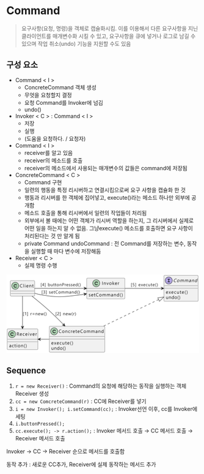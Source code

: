# Command
> 요구사항(요청, 명령)을 객체로 캡슐화시킴. 이를 이용해서 다른 요구사항을 지닌 클라이언트를 매개변수화 시킬 수 있고, 요구사항을 큐에 넣거나 로그로 남길 수 있으며 작업 취소(undo) 기능을 지원할 수도 있음

## 구성 요소
- Command < I >
    - ConcreteCommand 객체 생성
    - 무엇을 요청할지 결정
    - 요청 Command를 Invoker에 넘김
    - undo()
- Invoker < C > : Command < I >
    - 저장
    - 실행
    - (도움을 요청하다. / 요청자)
- Command < I >
    - receiver를 알고 있음
    - receiver의 메소드를 호출
    - receiver의 메소드에서 사용되는 매개변수의 값들은 command에 저장됨
- ConcreteCommand < C >
    - Command 구현
    - 일련의 행동을 특정 리시버하고 연결시킴으로써 요구 사항을 캡슐화 한 것
    - 행동과 리시버를 한 객체에 집어넣고, execute()라는 메소드 하나만 외부에 공개함
    - 메소드 호출을 통해 리시버에서 일련의 작업들이 처리됨
    - 외부에서 볼 때에는 어떤 객체가 리시버 역할을 하는지, 그 리시버에서 실제로 어떤 일을 하는지 알 수 없음. 그냥execute() 메소드를 호출하면 요구 사항이 처리된다는 것 만 알게 됨
    - private Command undoCommand : 전 Command를 저장하는 변수, 동작을 실행할 때 마다 변수에 저장해둠
- Receiver < C >
    - 실제 명령 수행

![](Command.png)
## Sequence
1. `r = new Receiver()` : Command의 요청에 해당하는 동작을 실행하는 객체 Receiver 생성
2. `cc = new ComcreteCommand(r)` : CC에 Receiver를 넣기
3. `i = new Invoker(); i.setCommand(cc);` : Invoker선언 이후, cc를 Invoker에 세팅
4. `i.buttonPressed();`
5. `cc.execute(); -> r.action();` : Invoker 메서드 호출 → CC 메서드 호출 → Receiver 메서드 호출

Invoker → CC → Receiver 순으로 메서드를 호출함

동작 추가 : 새로운 CC추가, Receiver에 실제 동작하는 메서드 추가

